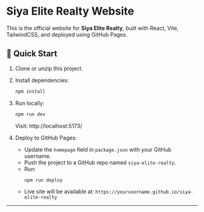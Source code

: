 # Siya Elite Realty Website

This is the official website for **Siya Elite Realty**, built with React, Vite, TailwindCSS, and deployed using GitHub Pages.

## 🚀 Quick Start

1. Clone or unzip this project.
2. Install dependencies:
   ```bash
   npm install
   ```
3. Run locally:
   ```bash
   npm run dev
   ```
   Visit: http://localhost:5173/

4. Deploy to GitHub Pages:
   - Update the `homepage` field in `package.json` with your GitHub username.
   - Push the project to a GitHub repo named `siya-elite-realty`.
   - Run:
     ```bash
     npm run deploy
     ```
   - Live site will be available at: `https://yourusername.github.io/siya-elite-realty`

---
